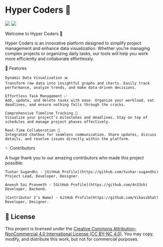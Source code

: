 # Hyper Coders 🚀
<img src="https://img.shields.io/badge/License_-Creative Commons v1.0%20License-blue"> <img src="https://img.shields.io/badge/Script_-html & css-green">

Welcome to Hyper Coders 🎉

Hyper Coders is an innovative platform designed to simplify project management and enhance data visualization. Whether you’re managing complex projects or organizing daily tasks, our tools will help you work more efficiently and collaborate effortlessly.

🌟 Features

    Dynamic Data Visualization 📊
    Transform raw data into insightful graphs and charts. Easily track performance, analyze trends, and make data-driven decisions.

    Effortless Task Management ✅
    Add, update, and delete tasks with ease. Organize your workload, set deadlines, and ensure nothing falls through the cracks.

    Comprehensive Timeline Tracking 📅
    Visualize your project’s milestones and deadlines. Stay on top of schedules and manage project phases effectively.

    Real-Time Collaboration 💬
    Integrated chatbox for seamless communication. Share updates, discuss details, and resolve issues directly within the platform.

✨ Contributors

A huge thank you to our amazing contributors who made this project possible:

    Tushar Sugandhi - [GitHub Profile](https://github.com/tushar-sugandhi)  
    Project Lead, Developer, Designer.

    Aneesh Sai Praneeth - [GitHub Profile](https://github.com/4n33sh)  
    Developer, Backend.

    [Contributor 2’s Name] - GitHub Profile(https://github.com/Vikassbhat)  
    Developer, Designer.

## 📄 License

This project is licensed under the [Creative Commons Attribution-NonCommercial 4.0 International License (CC BY-NC 4.0)](https://creativecommons.org/licenses/by-nc/4.0/). You may copy, modify, and distribute this work, but not for commercial purposes.
